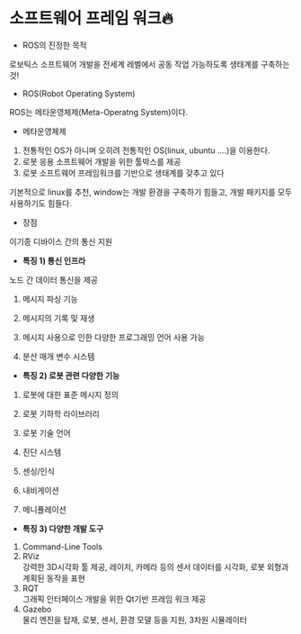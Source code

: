 # 소프트웨어 프레임 워크:fire:

 * ROS의 진정한 목적

 로보틱스 소프트웨어 개발을 전세계 레벨에서 공동 작업 가능하도록 생태계를 구축하는 것!

 * ROS(Robot Operating System)

 ROS는 메타운영체제(Meta-Operatng System)이다.

 * 메타운영체제

 1. 전통적인 OS가 아니며 오히려 전통적인 OS(linux, ubuntu ....)을 이용한다.
 2. 로봇 응용 소프트웨어 개발을 위한 툴박스를 제공
 3. 로봇 소프트웨어 프레임워크를 기반으로 생태계를 갖추고 있다

 기본적으로 linux를 추천, window는 개발 환경을 구축하기 힘들고, 개발 패키지를 모두 사용하기도 힘들다.

 * 장점 

이기종 디바이스 간의 통신 지원
 
* **특징 1) 통신 인프라**

노드 간 데이터 통신을 제공

1. 메시지 파싱 기능

2. 메시지의 기록 및 재생

3. 메시지 사용으로 인한 다양한 프로그래밍 언어 사용 가능

4. 분산 매개 변수 시스템

* **특징 2) 로봇 관련 다양한 기능**

1. 로봇에 대한 표준 메시지 정의

2. 로봇 기하학 라이브러리

3. 로봇 기술 언어

4. 진단 시스템

5. 센싱/인식

6. 내비게이션

7. 메니퓰레이션

* **특징 3) 다양한 개발 도구**

1. Command-Line Tools
2. RViz<br>
강력한 3D시각화 툴 제공, 레이저, 카메라 등의 센서 데이터를 시각화, 로봇 외형과 계획된 동작을 표현
3. RQT<br>
그래픽 인터페이스 개발을 위한 Qt기반 프레임 워크 제공
4. Gazebo<br>
물리 엔진을 탑재, 로봇, 센서, 환경 모델 등을 지원, 3차원 시뮬레이터


